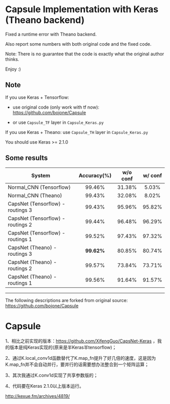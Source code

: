 # Capsule Implementation with Keras (Theano backend)

Fixed a runtime error with Theano backend.

Also report some numbers with both original code and the fixed code.

Note: There is no guarantee that the code is exactly what the original author thinks.

Enjoy :)

## Note

If you use Keras + Tensorflow: 

- use original code (only work with tf now): https://github.com/bojone/Capsule

- or use `Capsule_TF` layer in `Capsule_Keras.py`

If you use Keras + Theano: use `Capsule_TH` layer in `Capsule_Keras.py`

You should use Keras >= 2.1.0


## Some results

| System | Accuracy(%) | w/o conf | w/ conf |
|------|:----:|:----:|:----:|
| Normal_CNN (Tensorflow)| 99.46% | 31.38% | 5.03% |
| Normal_CNN (Theano)| 99.43% | 32.08% | 8.02% |
| CapsNet (Tensorflow) - routings 3 | 99.43% | 95.96% | 95.82% |
| CapsNet (Tensorflow) - routings 2 | 99.44% | 96.48% | 96.29% |
| CapsNet (Tensorflow) - routings 1 | 99.52% | 97.43% | 97.32% |
| CapsNet (Theano) - routings 3 | **99.62%** | 80.85% | 80.74% |
| CapsNet (Theano) - routings 2 | 99.57% | 73.84% | 73.71% |
| CapsNet (Theano) - routings 1 | 99.56% | 91.64% | 91.57% |


-----------

The following descriptions are forked from original source: https://github.com/bojone/Capsule

# Capsule

1、相比之前实现的版本：https://github.com/XifengGuo/CapsNet-Keras ，我的版本是纯Keras实现的(原来是半Keras半tensorflow)；

2、通过K.local_conv1d函数替代了K.map_fn提升了好几倍的速度，这是因为K.map_fn并不会自动并行，要并行的话需要想办法整合到一个矩阵运算；

3、其次我通过K.conv1d实现了共享参数版的；

4、代码要在Keras 2.1.0以上版本运行。

http://kexue.fm/archives/4819/
